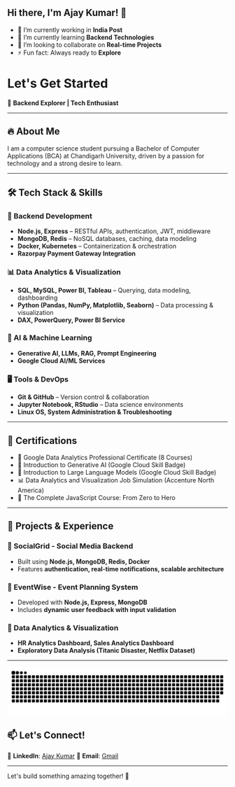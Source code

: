 ## Hi there, I'm Ajay Kumar! 👋

- 🔭 I’m currently working in **India Post**
- 🌱 I’m currently learning **Backend Technologies**
- 👯 I’m looking to collaborate on **Real-time Projects**
- ⚡ Fun fact: Always ready to **Explore**

# Let's Get Started

🚀 **Backend Explorer |  Tech Enthusiast**

---

## 🔥 About Me

I am a computer science student pursuing a Bachelor of Computer Applications (BCA) at Chandigarh University, driven by a passion for technology and a strong desire to learn.

---

## 🛠️ Tech Stack & Skills

### **🔹 Backend Development**

- **Node.js, Express** – RESTful APIs, authentication, JWT, middleware
- **MongoDB, Redis** – NoSQL databases, caching, data modeling
- **Docker, Kubernetes** – Containerization & orchestration
- **Razorpay Payment Gateway Integration**

### **📊 Data Analytics & Visualization**

- **SQL, MySQL, Power BI, Tableau** – Querying, data modeling, dashboarding
- **Python (Pandas, NumPy, Matplotlib, Seaborn)** – Data processing & visualization
- **DAX, PowerQuery, Power BI Service**

### **🤖 AI & Machine Learning**

- **Generative AI, LLMs, RAG, Prompt Engineering**
- **Google Cloud AI/ML Services**

### **🖥️ Tools & DevOps**

- **Git & GitHub** – Version control & collaboration
- **Jupyter Notebook, RStudio** – Data science environments
- **Linux OS, System Administration & Troubleshooting**

---

## 📜 Certifications

- 🏅 Google Data Analytics Professional Certificate (8 Courses)
- 🌟 Introduction to Generative AI (Google Cloud Skill Badge)
- 🤖 Introduction to Large Language Models (Google Cloud Skill Badge)
- 📊 Data Analytics and Visualization Job Simulation (Accenture North America)
- 🚀 The Complete JavaScript Course: From Zero to Hero

---

## 🚀 Projects & Experience

### **🔹 SocialGrid - Social Media Backend**

- Built using **Node.js, MongoDB, Redis, Docker**
- Features **authentication, real-time notifications, scalable architecture**

### **🔹 EventWise - Event Planning System**

- Developed with **Node.js, Express, MongoDB**
- Includes **dynamic user feedback with input validation**

### **🔹 Data Analytics & Visualization**

- **HR Analytics Dashboard, Sales Analytics Dashboard**
- **Exploratory Data Analysis (Titanic Disaster, Netflix Dataset)**

---

<div align = "center">
  
  ![snake gif](https://github.com/techsecy/techsecy/blob/output/github-snake-dark.svg)
</div>


## 📫 Let's Connect!

🔗 **LinkedIn**: [Ajay Kumar](https://www.linkedin.com/in/your-profile)
📧 **Email**: [Gmail](mailto\:ajay44193@gmail.com)

---

Let's build something amazing together! 🚀




